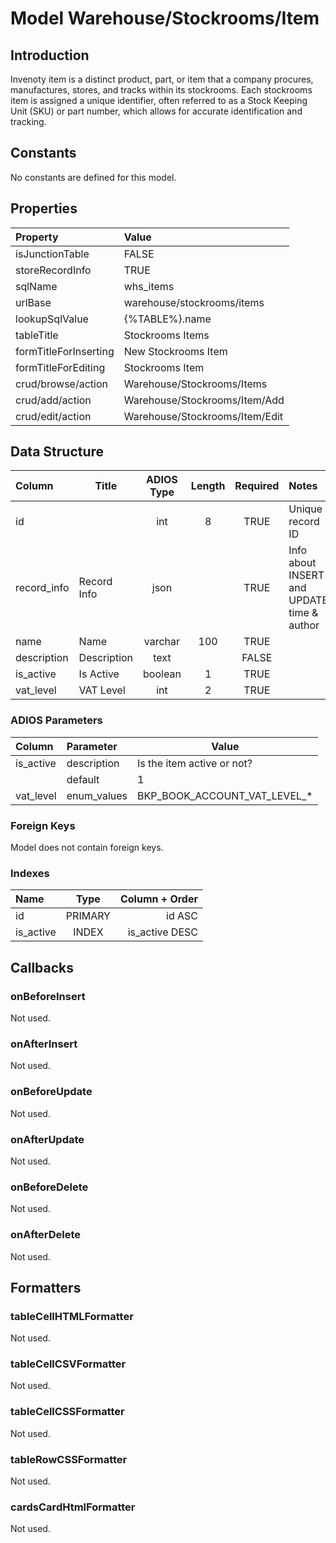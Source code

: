 # Model Warehouse/Stockrooms/Item

## Introduction

Invenoty item is a distinct product, part, or item that a company procures, manufactures, stores, and tracks within its stockrooms. Each stockrooms item is assigned a unique identifier, often referred to as a Stock Keeping Unit (SKU) or part number, which allows for accurate identification and tracking.

## Constants

No constants are defined for this model.

## Properties

| Property              | Value                          |
| :-------------------- | :----------------------------- |
| isJunctionTable       | FALSE                          |
| storeRecordInfo       | TRUE                           |
| sqlName               | whs_items                      |
| urlBase               | warehouse/stockrooms/items     |
| lookupSqlValue        | {%TABLE%}.name                 |
| tableTitle            | Stockrooms Items               |
| formTitleForInserting | New Stockrooms Item            |
| formTitleForEditing   | Stockrooms Item                |
| crud/browse/action    | Warehouse/Stockrooms/Items     |
| crud/add/action       | Warehouse/Stockrooms/Item/Add  |
| crud/edit/action      | Warehouse/Stockrooms/Item/Edit |

## Data Structure

| Column                        | Title             | ADIOS Type | Length | Required | Notes                                                                   |
| :---------------------------- | ----------------- | :--------: | :----: | :------: | :---------------------------------------------------------------------- |
| id                            |                   |    int     |   8    |   TRUE   | Unique record ID                                                        |
| record_info                   | Record Info       |    json    |        |   TRUE   | Info about INSERT and UPDATE time & author                              |
| name                          | Name              |  varchar   |  100   |   TRUE   |                                                                         |
| description                   | Description       |    text    |        |  FALSE   |                                                                         |
| is_active                     | Is Active         |  boolean   |   1    |   TRUE   |                                                                         |
| vat_level                     | VAT Level         |    int     |   2    |   TRUE   |                                                                         |

### ADIOS Parameters

| Column    | Parameter   | Value                        |
| :-------- | :---------- | ---------------------------- |
| is_active | description | Is the item active or not?   |
|           | default     | 1                            |
| vat_level | enum_values | BKP_BOOK_ACCOUNT_VAT_LEVEL_* |

### Foreign Keys

Model does not contain foreign keys.

### Indexes

| Name      |  Type   | Column + Order |
| :-------- | :-----: | -------------: |
| id        | PRIMARY |         id ASC |
| is_active |  INDEX  | is_active DESC |

## Callbacks

### onBeforeInsert

Not used.

### onAfterInsert

Not used.

### onBeforeUpdate

Not used.

### onAfterUpdate

Not used.

### onBeforeDelete

Not used.

### onAfterDelete

Not used.

## Formatters

### tableCellHTMLFormatter

Not used.

### tableCellCSVFormatter

Not used.

### tableCellCSSFormatter

Not used.

### tableRowCSSFormatter

Not used.

### cardsCardHtmlFormatter

Not used.
